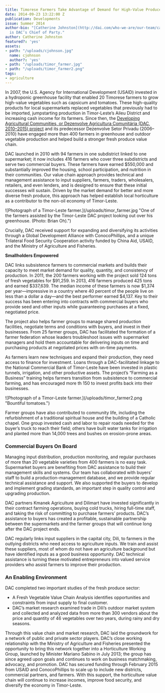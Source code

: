 ```yaml
---
title: Timorese Farmers Take Advantage of Demand for High-Value Produce
date: 2014-09-23 13:22:00 Z
publication: Developments
issue: Summer 2014
author-bio: "[Catherine Johnston](http://dai.com/who-we-are/our-team/catherine-johnston)
  is DAC’s Chief of Party."
author: Catherine Johnston
featured?: 'yes'
assets:
- path: "/uploads/cjohnson.jpg"
  name: cjohnson
  author?: 'yes'
- path: "/uploads/timor_farmer.jpg"
- path: "/uploads/timor_farmer2.png"
tags:
- agriculture
---
```


<p>In 2007, the U.S. Agency for International Development (USAID) invested in a hydroponic greenhouse facility that enabled 20 Timorese farmers to grow high-value vegetables such as capsicum and tomatoes. These high-quality products for local supermarkets replaced vegetables that previously had to be imported, jumpstarting production in Timor-Leste’s Aileu District and increasing cash income for its farmers. Since then, the <a href="http://dai.com/our-work/projects/timor-leste—developing-agricultural-communitiesdesenvolve-agricultura-comunitaria">Developing Agricultural Communities, or Dezenvolve Agricultura Comunitária (DAC, 2010–2015) project</a> and its predecessor Dezenvolve Setor Privadu (2006–2010) have engaged more than 400 farmers in greenhouse and outdoor vegetable production and helped build a stronger fresh produce value chain.</p>



<p>DAC launched in 2010 with 94 farmers in one subdistrict linked to one supermarket; it now includes 416 farmers who cover three subdistricts and serve two commercial buyers. These farmers have earned $550,000 and substantially improved the housing, school participation, and nutrition in their communities. Our value chain approach provides technical and management assistance to input suppliers, farmers, traders, wholesalers, retailers, and even lenders, and is designed to ensure that these initial successes will sustain. Driven by the market demand for better and more diverse fresh produce, this approach has helped establish local horticulture as a contributor to the non-oil economy of Timor-Leste.</p>
![Photograph of a Timor-Leste farmer.](/uploads/timor_farmer.jpg "One of the farmers assisted by the Timor-Leste DAC project looking out over his greenhouse. (Photo: Brian Oh).") 
<p>Crucially, DAC received support for expanding and diversifying its activities through a Global Development Alliance with ConocoPhillips, and a unique Trilateral Food Security Cooperation activity funded by China Aid, USAID, and the Ministry of Agriculture and Fisheries.</p>
<p><strong>Smallholders Empowered</strong></p>
<p>DAC links subsistence farmers to commercial markets and builds their capacity to meet market demand for quality, quantity, and consistency of production. In 2011, the 200 farmers working with the project sold 124 tons of fresh vegetables for $91,259. In 2013, 416 farmers produced 425 tons and earned $337,639. The median income of these farmers is now $1,374 per year—impressive in a country where 40 percent of the people live on less than a dollar a day—and the best performer earned $4,137. Key to their success has been entering into contracts with commercial buyers who provide seed and other inputs while guaranteeing purchases at a fixed, negotiated price.</p>
<p>The project also helps farmer groups to manage shared production facilities, negotiate terms and conditions with buyers, and invest in their businesses. From 25 farmer groups, DAC has facilitated the formation of a farmer federation whose leaders troubleshoot issues with supermarket managers and hold them accountable for delivering inputs on time and purchasing products at negotiated prices with on-time payments.</p>
<p>As farmers learn new techniques and expand their production, they need access to finance for investment. Loans through a DAC-facilitated linkage to the National Commercial Bank of Timor-Leste have been invested in plastic tunnels, irrigation, and other productive assets. The project’s “Farming as a Business” training helps farmers transition from subsistence to commercial farming, and has encouraged more th 150 to invest profits back into their businesses.</p>
![Photograph of a Timor-Leste farmer.](/uploads/timor_farmer2.png "Bountiful tomatoes.") 
<p>Farmer groups have also contributed to community life, including the refurbishment of a traditional spiritual house and the building of a Catholic chapel. One group invested cash and labor to repair roads needed for the buyer’s truck to reach their field; others have built water tanks for irrigation and planted more than 14,000 trees and bushes on erosion-prone areas.</p>
<h3>Commercial Buyers On Board</h3>
<p>Managing input distribution, production monitoring, and regular purchases of more than 20 vegetable varieties from 400 farmers is no easy task. Supermarket buyers are benefiting from DAC assistance to build their management skills and systems. Our team has collaborated with buyers’ staff to build a production-management database, and we provide regular technical assistance and support. We also supported the buyers to develop and implement grading standards, an important step in quality control and upgrading production.</p>
<p>DAC partners Kmanek Agriculture and Dilimart have invested significantly in their contract farming operations, buying cold trucks, hiring full-time staff, and taking the risk of committing to purchase farmers’ products. DAC’s assistance to buyers has created a profitable, sustainable partnership between the supermarkets and the farmer groups that will continue long after the DAC project ends.</p>
<p>DAC regularly links input suppliers in the capital city, Dili, to farmers in the outlying districts who need access to agriculture inputs. We train and assist these suppliers, most of whom do not have an agriculture background but have identified inputs as a good business opportunity. DAC technical assistance is turning these motivated entrepreneurs into valued service providers who assist farmers to improve their production.</p>
<h3>An Enabling Environment</h3>
<p>DAC completed two important studies of the fresh produce sector: </p>
<ul>
  <li>A Fresh Vegetable Value Chain Analysis identifies opportunities and constraints from input supply to final customer.</li>
  <li>DAC’s market research examined trade in Dili’s outdoor market system and collected and analyzed data from more than 300 vendors about the price and quantity of 46 vegetables over two years, during rainy and dry seasons.</li>
</ul>
<p>Through this value chain and market research, DAC laid the groundwork for a  network of public and private sector players. DAC’s close working relationship with the Ministry of Agriculture and Fisheries presented the opportunity to bring this network together into a Horticulture Working Group, launched by Minister Mariano Sabino in July 2013; the group has since agreed upon goals and continues to work on business matchmaking, advocacy, and promotion. DAC has secured funding through February 2015 from USAID and ConocoPhillips to scale up to include new districts, commercial partners, and farmers. With this support, the horticulture value chain will continue to increase incomes, improve food security, and diversify the economy in Timor-Leste.</p>
